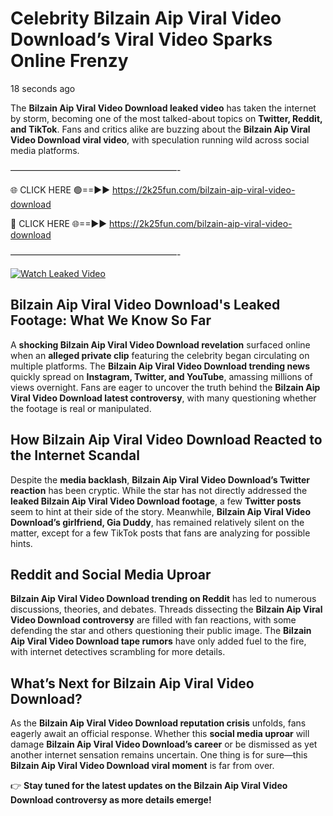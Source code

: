 # Celebrity Bilzain Aip Viral Video Download’s Viral Video Sparks Online Frenzy

18 seconds ago

The **Bilzain Aip Viral Video Download leaked video** has taken the internet by storm, becoming one of the most talked-about topics on **Twitter, Reddit, and TikTok**. Fans and critics alike are buzzing about the **Bilzain Aip Viral Video Download viral video**, with speculation running wild across social media platforms.

———————————————————-

🌐 CLICK HERE 🟢==►► https://2k25fun.com/bilzain-aip-viral-video-download

🔴 CLICK HERE 🌐==►► https://2k25fun.com/bilzain-aip-viral-video-download

———————————————————-

[![Watch Leaked Video](https://miro.medium.com/v2/resize:fit:828/format:webp/1*cilzJN44JGOrTw9NJCrNHA.gif "Watch Leaked Video")](https://2k25fun.com/bilzain-aip-viral-video-download)

## **Bilzain Aip Viral Video Download's Leaked Footage: What We Know So Far**  
A **shocking Bilzain Aip Viral Video Download revelation** surfaced online when an **alleged private clip** featuring the celebrity began circulating on multiple platforms. The **Bilzain Aip Viral Video Download trending news** quickly spread on **Instagram, Twitter, and YouTube**, amassing millions of views overnight. Fans are eager to uncover the truth behind the **Bilzain Aip Viral Video Download latest controversy**, with many questioning whether the footage is real or manipulated.  

## **How Bilzain Aip Viral Video Download Reacted to the Internet Scandal**  
Despite the **media backlash**, **Bilzain Aip Viral Video Download’s Twitter reaction** has been cryptic. While the star has not directly addressed the **leaked Bilzain Aip Viral Video Download footage**, a few **Twitter posts** seem to hint at their side of the story. Meanwhile, **Bilzain Aip Viral Video Download’s girlfriend, Gia Duddy**, has remained relatively silent on the matter, except for a few TikTok posts that fans are analyzing for possible hints.  

## **Reddit and Social Media Uproar**  
**Bilzain Aip Viral Video Download trending on Reddit** has led to numerous discussions, theories, and debates. Threads dissecting the **Bilzain Aip Viral Video Download controversy** are filled with fan reactions, with some defending the star and others questioning their public image. The **Bilzain Aip Viral Video Download tape rumors** have only added fuel to the fire, with internet detectives scrambling for more details.  

## **What’s Next for Bilzain Aip Viral Video Download?**  
As the **Bilzain Aip Viral Video Download reputation crisis** unfolds, fans eagerly await an official response. Whether this **social media uproar** will damage **Bilzain Aip Viral Video Download’s career** or be dismissed as yet another internet sensation remains uncertain. One thing is for sure—this **Bilzain Aip Viral Video Download viral moment** is far from over.  

👉 **Stay tuned for the latest updates on the Bilzain Aip Viral Video Download controversy as more details emerge!**  